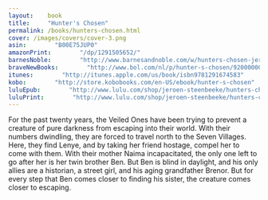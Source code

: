 ```yaml
---
layout:    book
title:     "Hunter's Chosen"
permalink: /books/hunters-chosen.html
cover: /images/covers/cover-3.png
asin:        "B00E75JUP0"
amazonPrint:        "/dp/1291505652/"
barnesNoble:        "http://www.barnesandnoble.com/w/hunters-chosen-jeroen-steenbeeke/1117785729?ean=9781291674583"
braveNewBooks:        "http://www.bol.com/nl/p/hunter-s-chosen/9200000023791729/"
itunes:        "http://itunes.apple.com/us/book/isbn9781291674583"
kobo:        "http://store.kobobooks.com/en-US/ebook/hunter-s-chosen"
luluEpub:        "http://www.lulu.com/shop/jeroen-steenbeeke/hunters-chosen/ebook/product-21359353.html"
luluPrint:        "http://www.lulu.com/shop/jeroen-steenbeeke/hunters-chosen/paperback/product-21143951.html"
---
```


For the past twenty years, the Veiled Ones have been trying to prevent a creature of pure darkness from escaping into their world. With their numbers dwindling, they are forced to travel north to the Seven Villages. Here, they find Lenye, and by taking her friend hostage, compel her to come with them.
With their mother Naima incapacitated, the only one left to go after her is her twin brother Ben. But Ben is blind in daylight, and his only allies are a historian, a street girl, and his aging grandfather Brenor.
But for every step that Ben comes closer to finding his sister, the creature comes closer to escaping.

